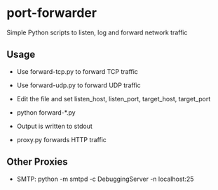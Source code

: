 port-forwarder
==============

Simple Python scripts to listen, log and forward network traffic

Usage
-----
* Use forward-tcp.py to forward TCP traffic
* Use forward-udp.py to forward UDP traffic
* Edit the file and set listen_host, listen_port, target_host, target_port
* python forward-*.py
* Output is written to stdout

* proxy.py forwards HTTP traffic

Other Proxies
-------------
* SMTP: python -m smtpd -c DebuggingServer -n localhost:25

